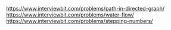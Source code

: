 https://www.interviewbit.com/problems/path-in-directed-graph/
https://www.interviewbit.com/problems/water-flow/
https://www.interviewbit.com/problems/stepping-numbers/
